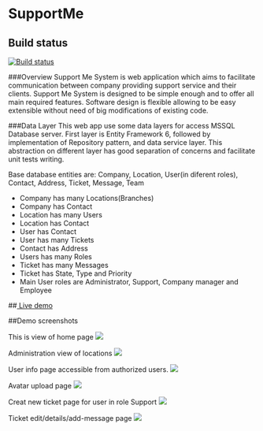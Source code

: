 # SupportMe

## Build status
[![Build status](https://ci.appveyor.com/api/projects/status/0xqake9jbu20d8oe?svg=true)](https://ci.appveyor.com/project/SlavchoGeorgiev/supportme)

###Overview
  Support Me System is web application which aims to facilitate communication between company providing support service and their clients. Support Me System is designed to be simple enough and to offer all main required features. Software design is flexible allowing to be easy extensible without need of big modifications of existing code.

###Data Layer
  This web app use some data layers for access MSSQL Database server. First layer is Entity Framework 6, followed by implementation of Repository pattern, and data service layer. This abstraction on different layer has good separation of concerns and facilitate unit tests writing.
  
  Base database entities are: Company, Location, User(in diferent roles), Contact, Address, Ticket, Message, Team
-  Company has many Locations(Branches)
-  Company has Contact
-  Location has many Users
-  Location has Contact
-  User has Contact
-  User has many Tickets
-  Contact has Address
-  Users has many Roles
-  Ticket has many Messages
-  Ticket has State, Type and Priority
-  Main User roles are Administrator, Support, Company manager and Employee

##<a href="http://support-me.azurewebsites.net/" target="_blank"> Live demo</a>

##Demo screenshots

This is view of home page
<img src="https://raw.githubusercontent.com/p0150n/SupportMe/master/Images/EmployeeHomePage.jpg"/>

Administration view of locations 
<img src="https://raw.githubusercontent.com/p0150n/SupportMe/master/Images/AdminLocationPanel.jpg"/>

User info page accessible from authorized users.
<img src="https://raw.githubusercontent.com/p0150n/SupportMe/master/Images/UserInfoPage.jpg"/>

Avatar upload page
<img src="https://raw.githubusercontent.com/p0150n/SupportMe/master/Images/AvatarUploadPage.jpg"/>

Creat new ticket page for user in role Support
<img src="https://raw.githubusercontent.com/p0150n/SupportMe/master/Images/SupportCreateTicketPage.jpg"/>

Ticket edit/details/add-message page
<img src="https://raw.githubusercontent.com/p0150n/SupportMe/master/Images/TicketDetailsPage.jpg"/>
